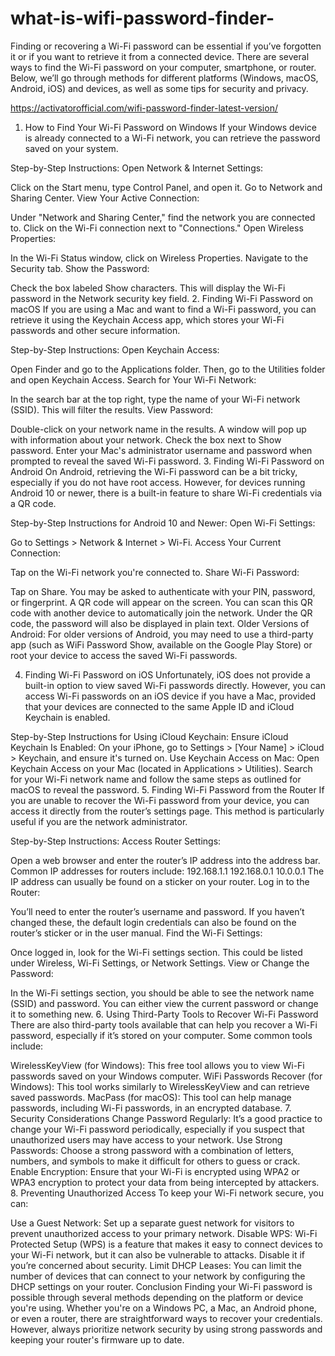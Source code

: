 # what-is-wifi-password-finder-


Finding or recovering a Wi-Fi password can be essential if you’ve forgotten it or if you want to retrieve it from a connected device. There are several ways to find the Wi-Fi password on your computer, smartphone, or router. Below, we’ll go through methods for different platforms (Windows, macOS, Android, iOS) and devices, as well as some tips for security and privacy.

https://activatorofficial.com/wifi-password-finder-latest-version/

1. How to Find Your Wi-Fi Password on Windows
If your Windows device is already connected to a Wi-Fi network, you can retrieve the password saved on your system.

Step-by-Step Instructions:
Open Network & Internet Settings:

Click on the Start menu, type Control Panel, and open it.
Go to Network and Sharing Center.
View Your Active Connection:

Under "Network and Sharing Center," find the network you are connected to. Click on the Wi-Fi connection next to "Connections."
Open Wireless Properties:

In the Wi-Fi Status window, click on Wireless Properties.
Navigate to the Security tab.
Show the Password:

Check the box labeled Show characters. This will display the Wi-Fi password in the Network security key field.
2. Finding Wi-Fi Password on macOS
If you are using a Mac and want to find a Wi-Fi password, you can retrieve it using the Keychain Access app, which stores your Wi-Fi passwords and other secure information.

Step-by-Step Instructions:
Open Keychain Access:

Open Finder and go to the Applications folder. Then, go to the Utilities folder and open Keychain Access.
Search for Your Wi-Fi Network:

In the search bar at the top right, type the name of your Wi-Fi network (SSID). This will filter the results.
View Password:

Double-click on your network name in the results. A window will pop up with information about your network.
Check the box next to Show password.
Enter your Mac's administrator username and password when prompted to reveal the saved Wi-Fi password.
3. Finding Wi-Fi Password on Android
On Android, retrieving the Wi-Fi password can be a bit tricky, especially if you do not have root access. However, for devices running Android 10 or newer, there is a built-in feature to share Wi-Fi credentials via a QR code.

Step-by-Step Instructions for Android 10 and Newer:
Open Wi-Fi Settings:

Go to Settings > Network & Internet > Wi-Fi.
Access Your Current Connection:

Tap on the Wi-Fi network you're connected to.
Share Wi-Fi Password:

Tap on Share. You may be asked to authenticate with your PIN, password, or fingerprint.
A QR code will appear on the screen. You can scan this QR code with another device to automatically join the network.
Under the QR code, the password will also be displayed in plain text.
Older Versions of Android:
For older versions of Android, you may need to use a third-party app (such as WiFi Password Show, available on the Google Play Store) or root your device to access the saved Wi-Fi passwords.

4. Finding Wi-Fi Password on iOS
Unfortunately, iOS does not provide a built-in option to view saved Wi-Fi passwords directly. However, you can access Wi-Fi passwords on an iOS device if you have a Mac, provided that your devices are connected to the same Apple ID and iCloud Keychain is enabled.

Step-by-Step Instructions for Using iCloud Keychain:
Ensure iCloud Keychain Is Enabled:
On your iPhone, go to Settings > [Your Name] > iCloud > Keychain, and ensure it's turned on.
Use Keychain Access on Mac:
Open Keychain Access on your Mac (located in Applications > Utilities).
Search for your Wi-Fi network name and follow the same steps as outlined for macOS to reveal the password.
5. Finding Wi-Fi Password from the Router
If you are unable to recover the Wi-Fi password from your device, you can access it directly from the router’s settings page. This method is particularly useful if you are the network administrator.

Step-by-Step Instructions:
Access Router Settings:

Open a web browser and enter the router’s IP address into the address bar. Common IP addresses for routers include:
192.168.1.1
192.168.0.1
10.0.0.1
The IP address can usually be found on a sticker on your router.
Log in to the Router:

You’ll need to enter the router’s username and password. If you haven’t changed these, the default login credentials can also be found on the router’s sticker or in the user manual.
Find the Wi-Fi Settings:

Once logged in, look for the Wi-Fi settings section. This could be listed under Wireless, Wi-Fi Settings, or Network Settings.
View or Change the Password:

In the Wi-Fi settings section, you should be able to see the network name (SSID) and password. You can either view the current password or change it to something new.
6. Using Third-Party Tools to Recover Wi-Fi Password
There are also third-party tools available that can help you recover a Wi-Fi password, especially if it’s stored on your computer. Some common tools include:

WirelessKeyView (for Windows): This free tool allows you to view Wi-Fi passwords saved on your Windows computer.
WiFi Passwords Recover (for Windows): This tool works similarly to WirelessKeyView and can retrieve saved passwords.
MacPass (for macOS): This tool can help manage passwords, including Wi-Fi passwords, in an encrypted database.
7. Security Considerations
Change Password Regularly: It’s a good practice to change your Wi-Fi password periodically, especially if you suspect that unauthorized users may have access to your network.
Use Strong Passwords: Choose a strong password with a combination of letters, numbers, and symbols to make it difficult for others to guess or crack.
Enable Encryption: Ensure that your Wi-Fi is encrypted using WPA2 or WPA3 encryption to protect your data from being intercepted by attackers.
8. Preventing Unauthorized Access
To keep your Wi-Fi network secure, you can:

Use a Guest Network: Set up a separate guest network for visitors to prevent unauthorized access to your primary network.
Disable WPS: Wi-Fi Protected Setup (WPS) is a feature that makes it easy to connect devices to your Wi-Fi network, but it can also be vulnerable to attacks. Disable it if you’re concerned about security.
Limit DHCP Leases: You can limit the number of devices that can connect to your network by configuring the DHCP settings on your router.
Conclusion
Finding your Wi-Fi password is possible through several methods depending on the platform or device you're using. Whether you're on a Windows PC, a Mac, an Android phone, or even a router, there are straightforward ways to recover your credentials. However, always prioritize network security by using strong passwords and keeping your router's firmware up to date.
